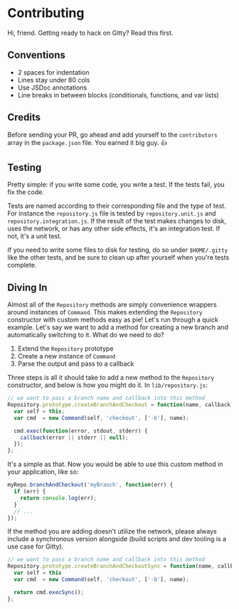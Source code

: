 # Contributing

Hi, friend. Getting ready to hack on Gitty? Read this first.

## Conventions

* 2 spaces for indentation
* Lines stay under 80 cols
* Use JSDoc annotations
* Line breaks in between blocks (conditionals, functions, and var lists)

## Credits

Before sending your PR, go ahead and add yourself to the `contributors` array
in the `package.json` file. You earned it big guy. :thumbsup:

## Testing

Pretty simple: if you write some code, you write a test. If the tests fail, you
fix the code.

Tests are named according to their corresponding file and the type of test. For
instance the `repository.js` file is tested by `repository.unit.js` and
`repository.integration.js`. If the result of the test makes changes to disk,
uses the network, or has any other side effects, it's an integration test. If
not, it's a unit test.

If you need to write some files to disk for testing, do so under `$HOME/.gitty`
like the other tests, and be sure to clean up after yourself when you're tests
complete.

## Diving In

Almost all of the `Repository` methods are simply convenience wrappers around
instances of `Command`. This makes extending the `Repository` constructor with
custom methods easy as pie! Let's run through a quick example. Let's say we
want to add a method for creating a new branch and automatically switching to
it. What do we need to do?

1. Extend the `Repository` prototype
2. Create a new instance of `Command`
3. Parse the output and pass to a callback

Three steps is all it should take to add a new method to the `Repository`
constructor, and below is how you might do it. In `lib/repository.js`:

```js
// we want to pass a branch name and callback into this method
Repository.prototype.createBranchAndCheckout = function(name, callback) {
  var self = this;
  var cmd  = new Command(self, 'checkout', ['-b'], name);

  cmd.exec(function(error, stdout, stderr) {
    callback(error || stderr || null);
  });
};
```

It's a simple as that. Now you would be able to use this custom method in your
application, like so:

```js
myRepo.branchAndCheckout('myBranch', function(err) {
  if (err) {
    return console.log(err);
  }
  // ...
});
```

If the method you are adding doesn't utilize the network, please always include
a synchronous version alongside (build scripts and dev tooling is a use case
for Gitty).

```js
// we want to pass a branch name and callback into this method
Repository.prototype.createBranchAndCheckoutSync = function(name, callback) {
  var self = this
  var cmd  = new Command(self, 'checkout', ['-b'], name);

  return cmd.execSync();
};
```
